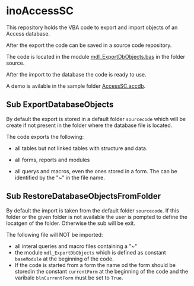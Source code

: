 # inoAccessSC

This repository holds the VBA code to export and import objects of an Access database.

After the export the code can be saved in a source code repository.

The code is located in the module [mdl_ExportDbObjects.bas](source/mdl_ExportDbObjects.bas) in the folder source.

After the import to the database the code is ready to use.

A demo is avilable in the sample folder [AccessSC.accdb](sample/AccessSC.accdb).

## Sub ExportDatabaseObjects

By default the export is stored in a default folder `sourcecode` which will be create if not present in the folder where the database file is located. 

The code exports the following:

* all tables but not linked tables with structure and data.

* all forms, reports and modules 
* all querys and macros, even the ones stored in a form. The can be identified by the "~" in the file name.

## Sub RestoreDatabaseObjectsFromFolder

By default the import is taken from the default folder `sourcecode`. If this folder or the given folder is not available the user is pompted to define the locatgen of the folder. Otherwise the sub will be exit.

The following file will NOT be imported:

* all interal queries and macro files containing a "~"
* the module `mdl_ExportDbObjects` which is defined as constant `baseModule` at the beginning of the code.
* If the code is started from a form the name od the form should be storedin the constant `currentForm` at the beginning of the code and the varibale `blnCurrentForm` must be set to `True`.